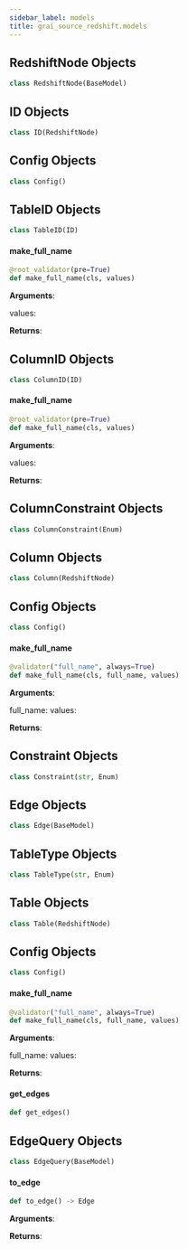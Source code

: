 ```yaml
---
sidebar_label: models
title: grai_source_redshift.models
---
```


## RedshiftNode Objects

```python
class RedshiftNode(BaseModel)
```



## ID Objects

```python
class ID(RedshiftNode)
```



## Config Objects

```python
class Config()
```



## TableID Objects

```python
class TableID(ID)
```



#### make\_full\_name

```python
@root_validator(pre=True)
def make_full_name(cls, values)
```

**Arguments**:

  values:


**Returns**:



## ColumnID Objects

```python
class ColumnID(ID)
```



#### make\_full\_name

```python
@root_validator(pre=True)
def make_full_name(cls, values)
```

**Arguments**:

  values:


**Returns**:



## ColumnConstraint Objects

```python
class ColumnConstraint(Enum)
```



## Column Objects

```python
class Column(RedshiftNode)
```



## Config Objects

```python
class Config()
```



#### make\_full\_name

```python
@validator("full_name", always=True)
def make_full_name(cls, full_name, values)
```

**Arguments**:

  full_name:
  values:


**Returns**:



## Constraint Objects

```python
class Constraint(str, Enum)
```



## Edge Objects

```python
class Edge(BaseModel)
```



## TableType Objects

```python
class TableType(str, Enum)
```



## Table Objects

```python
class Table(RedshiftNode)
```



## Config Objects

```python
class Config()
```



#### make\_full\_name

```python
@validator("full_name", always=True)
def make_full_name(cls, full_name, values)
```

**Arguments**:

  full_name:
  values:


**Returns**:



#### get\_edges

```python
def get_edges()
```



## EdgeQuery Objects

```python
class EdgeQuery(BaseModel)
```



#### to\_edge

```python
def to_edge() -> Edge
```

**Arguments**:



**Returns**:
